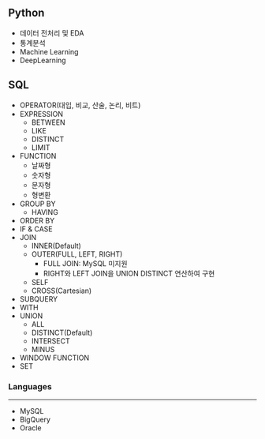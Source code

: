 ## Python
- 데이터 전처리 및 EDA
- 통계분석
- Machine Learning
- DeepLearning

## SQL
- OPERATOR(대입, 비교, 산술, 논리, 비트)
- EXPRESSION
  - BETWEEN
  - LIKE
  - DISTINCT
  - LIMIT
- FUNCTION
  - 날짜형
  - 숫자형
  - 문자형
  - 형변환
- GROUP BY
  - HAVING
- ORDER BY
- IF & CASE
- JOIN
  - INNER(Default)
  - OUTER(FULL, LEFT, RIGHT)
    - FULL JOIN: MySQL 미지원
    - RIGHT와 LEFT JOIN을 UNION DISTINCT 연산하여 구현
  - SELF
  - CROSS(Cartesian)
- SUBQUERY
- WITH
- UNION
  - ALL
  - DISTINCT(Default)
  - INTERSECT
  - MINUS
- WINDOW FUNCTION
- SET

### Languages
---
- MySQL
- BigQuery
- Oracle